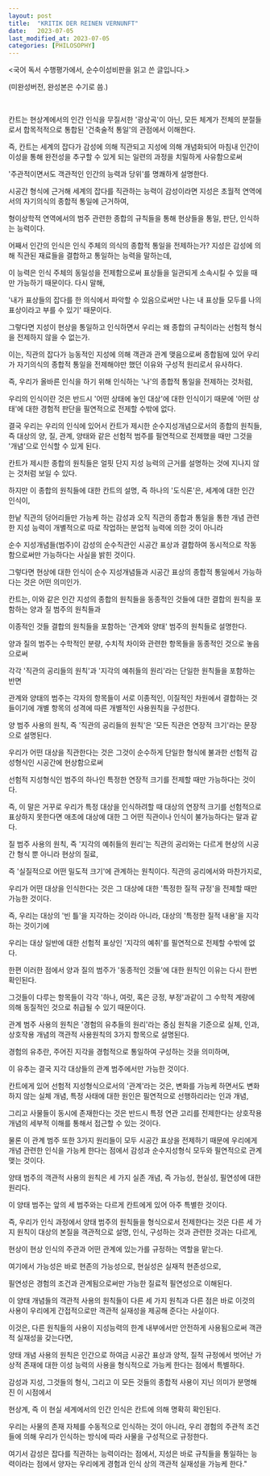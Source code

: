 ```yaml
---
layout: post
title:  "KRITIK DER REINEN VERNUNFT"
date:   2023-07-05
last_modified_at: 2023-07-05
categories: [PHILOSOPHY]
---
```



<국어 독서 수행평가에서, 순수이성비판을 읽고 쓴 글입니다.>

(미완성버전, 완성본은 수기로 씀.)

‍

칸트는 현상계에서의 인간 인식을 무질서한 '광상곡'이 아닌, 모든 체계가 전체의 분절들로서 합목적적으로 통합된 '건축술적 통일'의 관점에서 이해한다.

즉, 칸트는 세계의 잡다가 감성에 의해 직관되고 지성에 의해 개념화되어 마침내 인간이 이성을 통해 완전성을 추구할 수 있게 되는 일련의 과정을 치밀하게 사유함으로써

'주관적이면서도 객관적인 인간의 능력과 당위'를 명쾌하게 설명한다.

시공간 형식에 근거해 세계의 잡다를 직관하는 능력이 감성이라면 지성은 초월적 연역에서의 자기의식의 종합적 통일에 근거하여,

형이상학적 연역에서의 범주 관련한 종합의 규칙들을 통해 현상들을 통일, 판단, 인식하는 능력이다.

어째서 인간의 인식은 인식 주체의 의식의 종합적 통일을 전제하는가? 지성은 감성에 의해 직관된 재료들을 결합하고 통일하는 능력을 말하는데,

이 능력은 인식 주체의 동일성을 전제함으로써 표상들을 일관되게 소속시킬 수 있을 때만 가능하기 때문이다. 다시 말해,

'내가 표상들의 잡다를 한 의식에서 파악할 수 있음으로써만 나는 내 표상들 모두를 나의 표상이라고 부를 수 있기' 때문이다.

그렇다면 지성이 현상을 통일하고 인식하면서 우리는 왜 종합의 규칙이라는 선험적 형식을 전제하지 않을 수 없는가.

이는, 직관의 잡다가 능동적인 지성에 의해 객관과 관계 맺음으로써 종합됨에 있어 우리가 자기의식의 종합적 통일을 전제해야만 했던 이유와 구성적 원리로서 유사하다.

즉, 우리가 올바른 인식을 하기 위해 인식하는 '나'의 종합적 통일을 전제하는 것처럼,

우리의 인식이란 것은 반드시 '어떤 상태에 놓인 대상'에 대한 인식이기 때문에 '어떤 상태'에 대한 경험적 판단을 필연적으로 전제할 수밖에 없다.

결국 우리는 우리의 인식에 있어서 칸트가 제시한 순수지성개념으로서의 종합의 원칙들, 즉 대상의 양, 질, 관계, 양태와 같은 선험적 범주를 필연적으로 전제했을 때만 그것을 '개념'으로 인식할 수 있게 된다.

칸트가 제시한 종합의 원칙들은 얼핏 단지 지성 능력의 근거를 설명하는 것에 지나지 않는 것처럼 보일 수 있다.

하지만 이 종합의 원칙들에 대한 칸트의 설명, 즉 하나의 '도식론'은, 세계에 대한 인간 인식이,

한낱 직관의 덩어리들만 가능케 하는 감성과 오직 직관의 종합과 통일을 통한 개념 관련한 지성 능력이 개별적으로 따로 작업하는 분업적 능력에 의한 것이 아니라

순수 지성개념들(범주)이 감성의 순수직관인 시공간 표상과 결합하여 동시적으로 작동함으로써만 가능하다는 사실을 밝힌 것이다.

그렇다면 현상에 대한 인식이 순수 지성개념들과 시공간 표상의 종합적 통일에서 가능하다는 것은 어떤 의미인가.

 칸트는, 이와 같은 인간 지성의 종합의 원칙들을 동종적인 것들에 대한 결합의 원칙을 포함하는 양과 질 범주의 원칙들과

이종적인 것들 결합의 원칙들을 포함하는 '관계와 양태' 범주의 원칙들로 설명한다.

양과 질의 범주는 수학적인 분량, 수치적 차이와 관련한 항목들을 동종적인 것으로 놓음으로써

각각 '직관의 공리들의 원칙'과 '지각의 예취들의 원리'라는 단일한 원칙들을 포함하는 반면

관계와 양태의 범주는 각자의 항목들이 서로 이종적인, 이질적인 차원에서 결합하는 것들이기에 개별 항목의 성격에 따른 개별적인 사용원칙을 구성한다.

양 범주 사용의 원칙, 즉 '직관의 공리들의 원칙'은 '모든 직관은 연장적 크기'라는 문장으로 설명된다.

우리가 어떤 대상을 직관한다는 것은 그것이 순수하게 단일한 형식에 불과한 선험적 감성형식인 시공간에 현상함으로써

선험적 지성형식인 범주의 하나인 특정한 연장적 크기를 전제할 때만 가능하다는 것이다.

즉, 이 말은 거꾸로 우리가 특정 대상을 인식하려할 때 대상의 연장적 크기를 선험적으로 표상하지 못한다면 애초에 대상에 대한 그 어떤 직관이나 인식이 불가능하다는 말과 같다.

질 범주 사용의 원칙, 즉 '지각의 예취들의 원리'는 직관의 공리와는 다르게 현상의 시공간 형식 뿐 아니라 현상의 질료,

즉 '실질적으로 어떤 밀도적 크기'에 관계하는 원칙이다. 직관의 공리에서와 마찬가지로,

우리가 어떤 대상을 인식한다는 것은 그 대상에 대한 '특정한 질적 규정'을 전제할 때만 가능한 것이다.

즉, 우리는 대상의 '빈 틀'을 지각하는 것이라 아니라, 대상의 '특정한 질적 내용'을 지각하는 것이기에

우리는 대상 일반에 대한 선험적 표상인 '지각의 예취'를 필연적으로 전제할 수밖에 없다.

한편 이러한 점에서 양과 질의 범주가 '동종적인 것들'에 대한 원칙인 이유는 다시 한번 확인된다.

그것들이 다루는 항목들이 각각 '하나, 여럿, 혹은 긍정, 부정'과같이 그 수학적 계량에 의해 동질적인 것으로 취급될 수 있기 때문이다.

관계 범주 사용의 원칙은 '경험의 유추들의 원리'라는 중심 원칙을 기준으로 실체, 인과, 상호작용 개념의 객관적 사용원칙의 3가지 항목으로 설명된다.

경험의 유추란, 주어진 지각을 경험적으로 통일하여 구성하는 것을 의미하며,

이 유추는 결국 지각 대상들의 관계 범주에서만 가능한 것이다.

칸트에게 있어 선험적 지성형식으로서의 '관계'라는 것은, 변화를 가능케 하면서도 변화하지 않는 실체 개념, 특정 사태에 대한 원인은 필연적으로 선행하리라는 인과 개념,

그리고 사물들이 동시에 존재한다는 것은 반드시 특정 연관 고리를 전제한다는 상호작용 개념의 세부적 이해를 통해서 접근할 수 있는 것이다.

물론 이 관계 범주 또한 3가지 원리들이 모두 시공간 표상을 전제하기 때문에 우리에게 개념 관련한 인식을 가능케 한다는 점에서 감성과 순수지성형식 모두와 필연적으로 관계 맺는 것이다.

양태 범주의 객관적 사용의 원칙은 세 가지 실존 개념, 즉 가능성, 현실성, 필연성에 대한 원리다.

이 양태 범주는 앞의 세 범주와는 다르게 칸트에게 있어 아주 특별한 것이다.

즉, 우리가 인식 과정에서 양태 범주의 원칙들을 형식으로서 전제한다는 것은 다른 세 가지 원칙이 대상의 본질을 객관적으로 설명, 인식, 구성하는 것과 관련한 것과는 다르게,

현상이 현상 인식의 주관과 어떤 관계에 있는가를 규정하는 역할을 맡는다.

여기에서 가능성은 바로 현존의 가능성으로, 현실성은 실재적 현존성으로,

필연성은 경험의 조건과 관계됨으로써만 가능한 질료적 필연성으로 이해된다.

이 양태 개념들의 객관적 사용의 원칙들이 다른 세 가지 원칙과 다른 점은 바로 이것의 사용이 우리에게 간접적으로만 객관적 실재성을 제공해 준다는 사실이다.

이것은, 다른 원칙들의 사용이 지성능력의 한계 내부에서만 안전하게 사용됨으로써 객관적 실재성을 갖는다면,

양태 개념 사용의 원칙은 인간으로 하여금 시공간 표상과 양적, 질적 규정에서 벗어난 가상적 존재에 대한 이성 능력의 사용을 형식적으로 가능케 한다는 점에서 특별하다.

감성과 지성, 그것들의 형식, 그리고 이 모든 것들의 종합적 사용이 지닌 의미가 분명해진 이 시점에서

현상계, 즉 이 현실 세계에서의 인간 인식은 칸트에 의해 명확히 확인된다.

우리는 사물의 존재 자체를 수동적으로 인식하는 것이 아니라, 우리 경험의 주관적 조건들에 의해 우리가 인식하는 방식에 따라 사물을 구성적으로 규정한다.

여기서 감성은 잡다를 직관하는 능력이라는 점에서, 지성은 바로 규칙들을 통일하는 능력이라는 점에서 양자는 우리에게 경험과 인식 상의 객관적 실재성을 가능케 한다."
